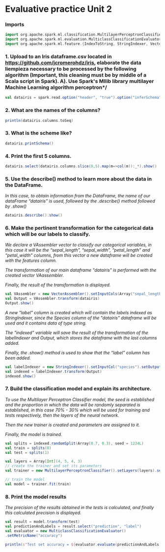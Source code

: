 # Evaluative practice Unit 2

### Imports 
```scala
import org.apache.spark.ml.classification.MultilayerPerceptronClassifier
import org.apache.spark.ml.evaluation.MulticlassClassificationEvaluator
import org.apache.spark.ml.feature.{IndexToString, StringIndexer, VectorIndexer, VectorAssembler}
```

###  1. Upload to an Iris dataframe.csv located in https://github.com/jcromerohdz/iris, elaborate the data liempieza necessary to be processed by the following algorithm (Important, this cleaning must be by middle of a Scala script in Spark). A). Use Spark's Mllib library multilayer Machine Learning algorithm perceptron*/
```scala
val datairis = spark.read.option("header", "true").option("inferSchema","true")csv("iris.csv")
```

### 2. What are the names of the columns?
```scala
println(datairis.columns.toSeq)
```

### 3. What is the scheme like?
```scala
datairis.printSchema()
```

### 4. Print the first 5 columns.
```scala
datairis.select(datairis.columns.slice(0,5).map(m=>col(m)):_*).show()
```

### 5. Use the describe() method to learn more about the data in the DataFrame.

*In this case, to obtain information from the DataFrame, the name of our dataFrame “datairis” is used, followed by the .describe() method followed by .show()*
```scala
datairis.describe().show()
```

### 6. Make the pertinent transformation for the categorical data which will be our labels to classify.

*We declare a VAssembler vector to classify our categorical variables, in this case it will be the “sepal_length”, “sepal_width”, “petal_length” and “petal_width” columns, from this vector a new dataframe will be created with the features column.*

*The transformation of our main dataframe "datairis" is performed with the created vector VAassembler.*

*Finally, the result of the transformation is displayed.*
```scala
val VAssembler = new VectorAssembler().setInputCols(Array("sepal_length","sepal_width","petal_length","petal_width")).setOutputCol("features")
val Output = VAssembler.transform(datairis)
Output.show()
```
*A new "label" column is created which will contain the labels indexed as StringIndexer, since the Species column of the "datairis" dataframe will be used and it contains data of type string.*

*The "indexed” variable will save the result of the transformation of the labelIndexer and Output, which stores the dataframe with the last columns added.*

*Finally, the .show() method is used to show that the “label” column has been added.*
```scala
val labelIndexer = new StringIndexer().setInputCol("species").setOutputCol("label").fit(datairis)
val indexed = labelIndexer.transform(Output)
indexed.show()
```

### 7. Build the classification model and explain its architecture.

*To use the Multilayer Perceptron Classifier model, the seed is established and the proportion in which the data will be randomly separated is established, in this case 70% - 30% which will be used for training and tests respectively, then the layers of the neural network.*

*Then the new trainer is created and parameters are assigned to it.*

*Finally, the model is trained.*
```scala
val splits = indexed.randomSplit(Array(0.7, 0.3), seed = 1234L)
val train = splits(0)
val test = splits(1)

val layers = Array[Int](4, 5, 4, 3)
// create the trainer and set its parameters
val trainer = new MultilayerPerceptronClassifier().setLayers(layers).setBlockSize(128).setSeed(1234L).setMaxIter(100)

// train the model
val model = trainer.fit(train)
```

### 8. Print the model results

*The precision of the results obtained in the tests is calculated, and finally this calculated precision is displayed.*
```scala
val result = model.transform(test)
val predictionAndLabels = result.select("prediction", "label")
val evaluator = new MulticlassClassificationEvaluator()
.setMetricName("accuracy")

println(s"Test set accuracy = ${evaluator.evaluate(predictionAndLabels)}")
```
